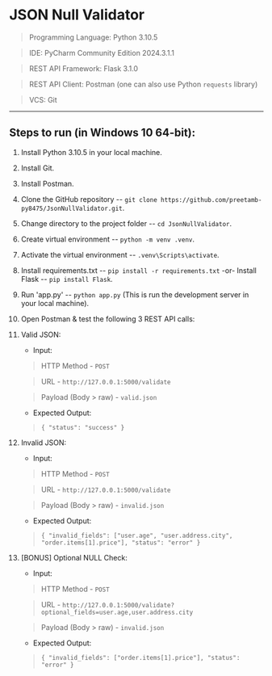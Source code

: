 # JSON Null Validator

> Programming Language: Python 3.10.5

> IDE: PyCharm Community Edition 2024.3.1.1

> REST API Framework: Flask 3.1.0

> REST API Client: Postman (one can also use Python `requests` library)

> VCS: Git

---

## Steps to run (in Windows 10 64-bit):
1. Install Python 3.10.5 in your local machine.
2. Install Git.
3. Install Postman.
4. Clone the GitHub repository -- `git clone https://github.com/preetamb-py8475/JsonNullValidator.git`.
5. Change directory to the project folder -- `cd JsonNullValidator`.
6. Create virtual environment -- `python -m venv .venv`.
7. Activate the virtual environment -- `.venv\Scripts\activate`.
8. Install requirements.txt -- `pip install -r requirements.txt` -or- Install Flask -- `pip install Flask`.
9. Run 'app.py' -- `python app.py` (This is run the development server in your local machine).
10. Open Postman & test the following 3 REST API calls:
  1. Valid JSON:
        * Input:
        > HTTP Method - `POST`

        > URL - `http://127.0.0.1:5000/validate`
        
        > Payload (Body > raw) - `valid.json`

        * Expected Output:
        > `{ "status": "success" }`

  2. Invalid JSON:
        * Input:
        > HTTP Method - `POST`
        
        > URL - `http://127.0.0.1:5000/validate`
        
        > Payload (Body > raw) - `invalid.json`

        * Expected Output:
        > `{ "invalid_fields": ["user.age", "user.address.city", "order.items[1].price"], "status": "error" }`

  3. [BONUS] Optional NULL Check:
        * Input:
        > HTTP Method - `POST`
        
        > URL - `http://127.0.0.1:5000/validate?optional_fields=user.age,user.address.city`
        
        > Payload (Body > raw) - `invalid.json`

        * Expected Output:
        > `{ "invalid_fields": ["order.items[1].price"], "status": "error" }`
